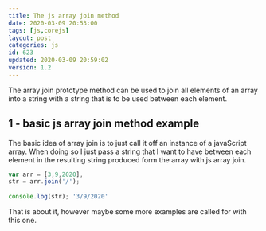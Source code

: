 ```yaml
---
title: The js array join method
date: 2020-03-09 20:53:00
tags: [js,corejs]
layout: post
categories: js
id: 623
updated: 2020-03-09 20:59:02
version: 1.2
---
```


The array join prototype method can be used to join all elements of an array into a string with a string that is to be used between each element.

<!-- more -->

## 1 - basic js array join method example

The basic idea of array join is to just call it off an instance of a javaScript array. When doing so I just pass a string that I want to have between each element in the resulting string produced form the array with js array join.

```js
var arr = [3,9,2020],
str = arr.join('/');
 
console.log(str); '3/9/2020'
```

That is about it, however maybe some more examples are called for with this one.